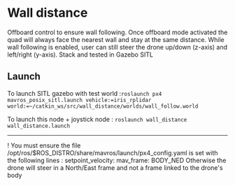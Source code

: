 # Wall distance

Offboard control to ensure wall following. Once offboard mode activated the quad will always face the nearest wall and stay at the same distance.
While wall following is enabled, user can still steer the drone up/down (z-axis) and left/right (y-axis).
Stack and tested in Gazebo SITL

## Launch
To launch SITL gazebo with test world :`roslaunch px4 mavros_posix_sitl.launch vehicle:=iris_rplidar world:=~/catkin_ws/src/wall_distance/worlds/wall_follow.world`

To launch this node + joystick node : `roslaunch wall_distance wall_distance.launch`

---

! You must ensure the file /opt/ros/$ROS_DISTRO/share/mavros/launch/px4_config.yaml is set with the following lines :
setpoint_velocity:
 mav_frame: BODY_NED
Otherwise the drone will steer in a North/East frame and not a frame linked to the drone's body
